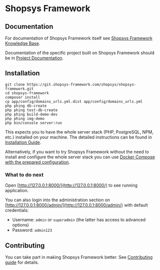 # Shopsys Framework

## Documentation
For documentation of Shopsys Framework itself see [Shopsys Framework Knowledge Base](docs/index.md).

Documentation of the specific project built on Shopsys Framework should be in [Project Documentation](docs/project/index.md).

## Installation
```
git clone https://git.shopsys-framework.com/shopsys/shopsys-framework.git
cd shopsys-framework
composer install
cp app/config/domains_urls.yml.dist app/config/domains_urls.yml
php phing db-create
php phing test-db-create
php phing build-demo-dev
php phing img-demo
php bin/console server:run
```

This expects you to have the whole server stack (PHP, PostgreSQL, NPM, etc.) installed on your machine.
The detailed instructions can be found in [Installation Guide](docs/introduction/installation-guide.md).

Alternatively, if you want to try Shopsys Framework without the need to install and configure the whole server stack you can use [Docker Compose with the prepared configuration](docs/introduction/installation-using-docker.md).

### What to do next
Open [http://127.0.0.1:8000/](http://127.0.0.1:8000/) to see running application.

You can also login into the administration section on [http://127.0.0.1:8000/admin/](http://127.0.0.1:8000/admin/) with default credentials:
* Username: `admin` or `superadmin` (the latter has access to advanced options)
* Password: `admin123`

## Contributing
You can take part in making Shopsys Framework better. See [Contributing guide](CONTRIBUTING.md) for details. 
